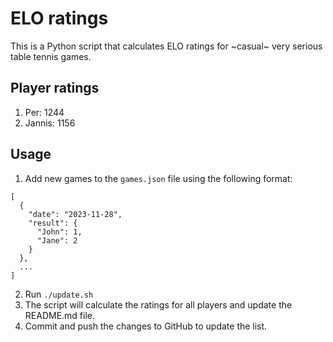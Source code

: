 # ELO ratings

This is a Python script that calculates ELO ratings for ~casual~ very serious table tennis games.

## Player ratings

1. Per: 1244
2. Jannis: 1156

## Usage

1. Add new games to the `games.json` file using the following format:

```
[
  {
    "date": "2023-11-28",
    "result": {
      "John": 1,
      "Jane": 2
    }
  },
  ...
]
```

2. Run `./update.sh`
3. The script will calculate the ratings for all players and update the README.md file.
4. Commit and push the changes to GitHub to update the list.
